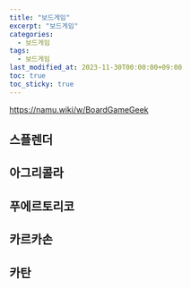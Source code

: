 ```yaml
---
title: "보드게임"
excerpt: "보드게임"
categories:
  - 보드게임
tags:
  - 보드게임
last_modified_at: 2023-11-30T00:00:00+09:00
toc: true
toc_sticky: true
---
```

https://namu.wiki/w/BoardGameGeek
## 스플렌더
## 아그리콜라
## 푸에르토리코
## 카르카손
## 카탄
